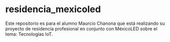 # residencia_mexicoled
Este repositorio es para el alumno Maurcio Chanona que está realizando su proyecto de residencia profesional en conjunto con MéxicoLED sobre el tema: Tecnologías IoT.
